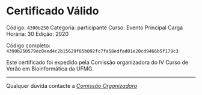 # Certificado Válido

Código: `4390b250`
Categoria: participante
Curso: Evento Principal
Carga Horária: 30
Edição: 2020


Código completo: `4390b250579ec0eed4c2b15629f85b092fc7fa58edfad01e20cd9466b5f179c3`


Este certificado foi expedido pela Comissão organizadora do IV Curso de Verão em Bioinformática da UFMG.

----

Qualquer dúvida contacte a [_Comissão Organizadora_](<mailto:cursobioinfoufmg@gmail.com$subject=[Certificados]>)

